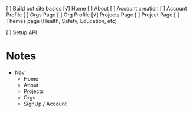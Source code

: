 
[ ] Build out site basics
  [√] Home
  [ ] About
  [ ] Account creation
  [ ] Account Profile
  [ ] Orgs Page
  [ ] Org Profile
  [√] Projects Page
  [ ] Project Page
  [ ] Themes page (Health, Safety, Education, etc)

[ ] Setup API






Notes
=====

- Nav
  - Home
  - About
  - Projects
  - Orgs
  - SignUp / Account
